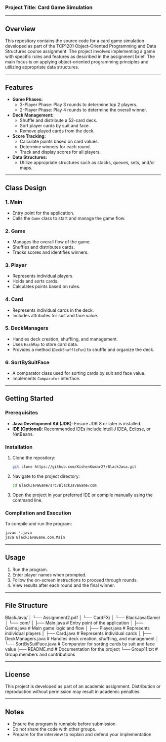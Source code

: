 ### Project Title: Card Game Simulation

---

## Overview
This repository contains the source code for a card game simulation developed as part of the TCP1201 Object-Oriented Programming and Data Structures course assignment. The project involves implementing a game with specific rules and features as described in the assignment brief. The main focus is on applying object-oriented programming principles and utilizing appropriate data structures.

---

## Features
- **Game Phases:**
  - 3-Player Phase: Play 3 rounds to determine top 2 players.
  - 2-Player Phase: Play 4 rounds to determine the overall winner.
- **Deck Management:**
  - Shuffle and distribute a 52-card deck.
  - Sort player cards by suit and face.
  - Remove played cards from the deck.
- **Score Tracking:**
  - Calculate points based on card values.
  - Determine winners for each round.
  - Track and display scores for all players.
- **Data Structures:**
  - Utilize appropriate structures such as stacks, queues, sets, and/or maps.

---

## Class Design
### 1. Main
- Entry point for the application.
- Calls the `Game` class to start and manage the game flow.

### 2. Game
- Manages the overall flow of the game.
- Shuffles and distributes cards.
- Tracks scores and identifies winners.

### 3. Player
- Represents individual players.
- Holds and sorts cards.
- Calculates points based on rules.

### 4. Card
- Represents individual cards in the deck.
- Includes attributes for suit and face value.

### 5. DeckManagers
- Handles deck creation, shuffling, and management.
- Uses `HashMap` to store card data.
- Provides a method (`DeckShuffleFun`) to shuffle and organize the deck.

### 6. SortBySuitFace
- A comparator class used for sorting cards by suit and face value.
- Implements `Comparator` interface.

---

## Getting Started

### Prerequisites
- **Java Development Kit (JDK)**: Ensure JDK 8 or later is installed.
- **IDE (Optional)**: Recommended IDEs include IntelliJ IDEA, Eclipse, or NetBeans.

### Installation
1. Clone the repository:
   ```bash
   git clone https://github.com/KishenKumar27/BlackJava.git
   ```
2. Navigate to the project directory:
   ```bash
   cd BlackJavaGame/src/BlackJavaGame/com
   ```
3. Open the project in your preferred IDE or compile manually using the command line.

### Compilation and Execution
To compile and run the program:
```bash
javac *.java
java BlackJavaGame.com.Main
```

---

## Usage
1. Run the program.
2. Enter player names when prompted.
3. Follow the on-screen instructions to proceed through rounds.
4. View results after each round and the final winner.

---

## File Structure
BlackJava/
│   └── Assignment2.pdf
│   └── CardFX/
│   └── BlackJavaGame/
│       └── com/
│           ├── Main.java               # Entry point of the application
│           ├── Game.java               # Main game logic and flow
│           ├── Player.java             # Represents individual players
│           ├── Card.java               # Represents individual cards
│           ├── DeckManagers.java       # Handles deck creation, shuffling, and management
│           └── SortBySuitFace.java     # Comparator for sorting cards by suit and face value
├── README.md                         # Documentation for the project
└── Group11.txt                        # Group members and contributions


---

## License
This project is developed as part of an academic assignment. Distribution or reproduction without permission may result in academic penalties.

---

## Notes
- Ensure the program is runnable before submission.
- Do not share the code with other groups.
- Prepare for the interview to explain and defend your implementation.
